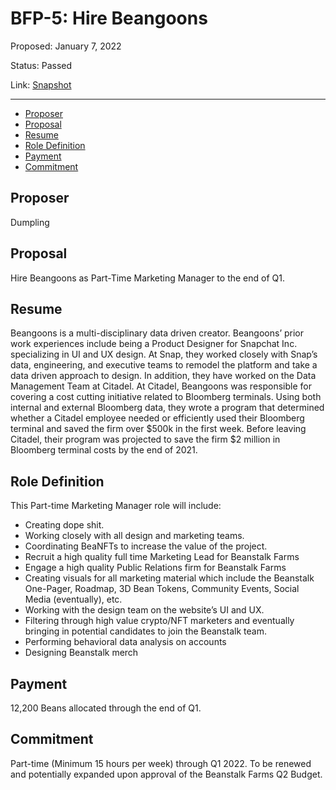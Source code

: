# BFP-5: Hire Beangoons

Proposed: January 7, 2022

Status: Passed

Link: [Snapshot](https://snapshot.org/#/beanstalkfarms.eth/proposal/0x146e5556de96a6097c1bd069ee7509c0a7bb7524f64cfe1fb151ad7cd80a9e40)

---

- [Proposer](#proposer)
- [Proposal](#proposal)
- [Resume](#resume)
- [Role Definition](#role-definition)
- [Payment](#payment)
- [Commitment](#commitment)

## Proposer

Dumpling

## Proposal

Hire Beangoons as Part-Time Marketing Manager to the end of Q1.

## Resume

Beangoons is a multi-disciplinary data driven creator. Beangoons’ prior work experiences include being a Product Designer for Snapchat Inc. specializing in UI and UX design. At Snap, they worked closely with Snap’s data, engineering, and executive teams to remodel the platform and take a data driven approach to design. In addition, they have worked on the Data Management Team at Citadel. At Citadel, Beangoons was responsible for covering a cost cutting initiative related to Bloomberg terminals. Using both internal and external Bloomberg data, they wrote a program that determined whether a Citadel employee needed or efficiently used their Bloomberg terminal and saved the firm over $500k in the first week. Before leaving Citadel, their program was projected to save the firm $2 million in Bloomberg terminal costs by the end of 2021.

## Role Definition

This Part-time Marketing Manager role will include:

* Creating dope shit.
* Working closely with all design and marketing teams.
* Coordinating BeaNFTs to increase the value of the project.
* Recruit a high quality full time Marketing Lead for Beanstalk Farms
* Engage a high quality Public Relations firm for Beanstalk Farms
* Creating visuals for all marketing material which include the Beanstalk One-Pager, Roadmap, 3D Bean Tokens, Community Events, Social Media (eventually), etc.
* Working with the design team on the website’s UI and UX.
* Filtering through high value crypto/NFT marketers and eventually bringing in potential candidates to join the Beanstalk team.
* Performing behavioral data analysis on accounts
* Designing Beanstalk merch

## Payment

12,200 Beans allocated through the end of Q1.

## Commitment

Part-time (Minimum 15 hours per week) through Q1 2022. To be renewed and potentially expanded upon approval of the Beanstalk Farms Q2 Budget.
